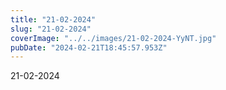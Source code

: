 ```yaml
---
title: "21-02-2024"
slug: "21-02-2024"
coverImage: "../../images/21-02-2024-YyNT.jpg"
pubDate: "2024-02-21T18:45:57.953Z"
---
```


21-02-2024
